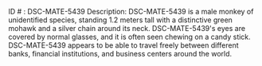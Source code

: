 ID # : DSC-MATE-5439
Description: DSC-MATE-5439 is a male monkey of unidentified species, standing 1.2 meters tall with a distinctive green mohawk and a silver chain around its neck. DSC-MATE-5439's eyes are covered by normal glasses, and it is often seen chewing on a candy stick. DSC-MATE-5439 appears to be able to travel freely between different banks, financial institutions, and business centers around the world.